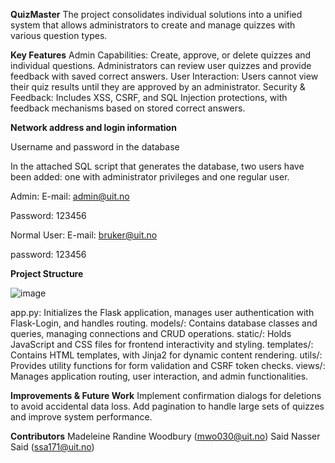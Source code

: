 **QuizMaster**
The project consolidates individual solutions into a unified system that allows administrators to create and manage quizzes with various question types.

**Key Features**
Admin Capabilities: Create, approve, or delete quizzes and individual questions. Administrators can review user quizzes and provide feedback with saved correct answers.
User Interaction: Users cannot view their quiz results until they are approved by an administrator.
Security & Feedback: Includes XSS, CSRF, and SQL Injection protections, with feedback mechanisms based on stored correct answers.

**Network address and login information**

Username and password in the database

In the attached SQL script that generates the database, two users have been added: one with administrator privileges and one regular user.

Admin:
E-mail: admin@uit.no

Password: 123456

Normal User:
E-mail: bruker@uit.no

password: 123456



**Project Structure**

![image](https://github.com/user-attachments/assets/b02bf238-47f9-4597-b663-21d833dade52)

app.py: Initializes the Flask application, manages user authentication with Flask-Login, and handles routing.
models/: Contains database classes and queries, managing connections and CRUD operations.
static/: Holds JavaScript and CSS files for frontend interactivity and styling.
templates/: Contains HTML templates, with Jinja2 for dynamic content rendering.
utils/: Provides utility functions for form validation and CSRF token checks.
views/: Manages application routing, user interaction, and admin functionalities.

**Improvements & Future Work**
Implement confirmation dialogs for deletions to avoid accidental data loss.
Add pagination to handle large sets of quizzes and improve system performance.

**Contributors**
Madeleine Randine Woodbury (mwo030@uit.no)
Said Nasser Said (ssa171@uit.no)
